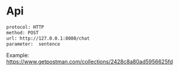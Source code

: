 # Api

```html
protocol: HTTP
method: POST
url: http://127.0.0.1:8080/chat
parameter:  sentence

```
Example:
https://www.getpostman.com/collections/2428c8a80ad5956625fd
